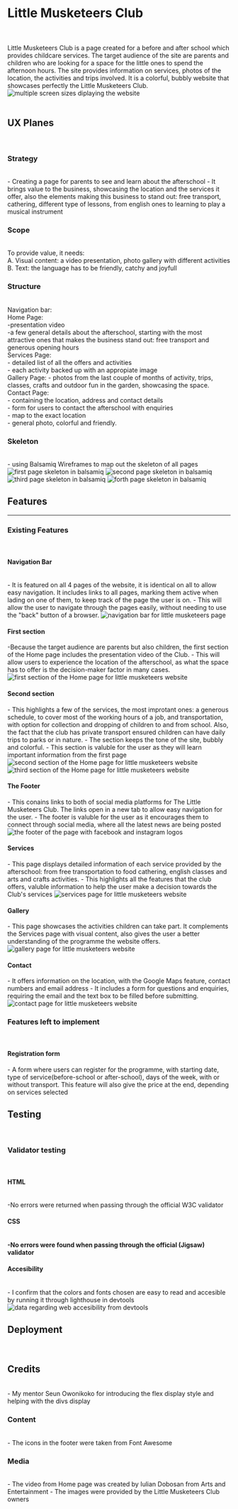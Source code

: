 <h1>Little Musketeers Club</h1>
<br>
<br>
Little Musketeers Club is a page created for a before and after school which provides childcare services. The target audience of the site are parents and children who are looking for a space for the little ones to spend the afternoon hours. The site provides information on services, photos of the location, the activities and trips involved. It is a colorful, bubbly website that showcases perfectly the Little Musketeers Club.
<br>
<img src="assets/images/responsive.jpg" alt="multiple screen sizes diplaying the website">
<br>
<br>
<h2>UX Planes</h2>
<br>
<h3>Strategy</h3>
<br>
- Creating a page for parents to see and learn about the afterschool
- It brings value to the business, showcasing the location and the services it offer, also the elements making this business to stand out: free transport, cathering, different type of lessons, from english ones to learning to play a musical instrument
<br>
<h3>Scope</h3>
<br>
To provide value, it needs:
<br>
A. Visual content: a video presentation, photo gallery with different activities
<br>
B. Text: the language has to be friendly, catchy and joyfull
<br>
<h3>Structure</h3>
<br>
Navigation bar:
<br>
Home Page:
<br>
-presentation video
<br>
-a few general details about the afterschool, starting with the most attractive ones that makes the business stand out: free transport and generous opening hours
<br>
Services Page:
<br>
- detailed list of all the offers and activities
<br>
- each activity backed up with an appropiate image
<br>
Gallery Page:
- photos from the last couple of months of activity, trips, classes, crafts and outdoor fun in the garden, showcasing the space.
<br>
Contact Page:
<br>
- containing the location, address and contact details
<br>
- form for users to contact the afterschool with enquiries
<br>
- map to the exact location
<br>
- general photo, colorful and friendly.
<br>
<h3>Skeleton</h3>
<br>
- using Balsamiq Wireframes to map out the skeleton of all pages
<br>
<img src="assets/images/NewWireframe1.png" alt="first page skeleton in balsamiq">
<img src="assets/images/NewWireframe2.png" alt="second page skeleton in balsamiq">
<img src="assets/images/NewWireframe3.png" alt="third page skeleton in balsamiq">
<img src="assets/images/NewWireframe4.png" alt="forth page skeleton in balsamiq">
<br>
<h2>Features</h2>
<hr>
<h3>Existing Features</h3>
<br>
<h4>Navigation Bar</h4>
<br>
- It is featured on all 4 pages of the website, it is identical on all to allow easy navigation. It includes links to all pages, marking them active when lading on one of them, to keep track of the page the user is on.
- This will allow the user to navigate through the pages easily, without needing to use the "back" button of a browser.
<img src="assets/images/nav-bar.jpg" alt="navigation bar for little musketeers page">
<br>
<h4>First section</h4>
-Because the target audience are parents but also children, the first section of the Home page includes the presentation video of the Club.
- This will allow users to experience the location of the afterschool, as what the space has to offer is the decision-maker factor in many cases.
<img src="assets/images/first-section.jpg" alt="first section of the Home page for little musketeers website">
<br>
<h4>Second section</h4>
- This highlights a few of the services, the most improtant ones: a generous schedule, to cover most of the working hours of a job, and transportation, with option for collection and dropping of children to and from school. Also, the fact that the club has private transport ensured children can have daily trips to parks or in nature.
- The section keeps the tone of the site, bubbly and colorful.
- This section is valuble for the user as they will learn important information from the first page
<img src="assets/images/second-section.jpg" alt="second section of the Home page for little musketeers website">
<img src="assets/images/third-section.jpg" alt="third section of the Home page for little musketeers website">
<br>
<h4>The Footer</h4>
- This conains links to both of social media platforms for The Little Musketeers Club. The links open in a new tab to allow easy navigation for the user.
- The footer is valuble for the user as it encourages them to connect through social media, where all the latest news are being posted
<img src="assets/images/footer.jpg" alt="the footer of the page with facebook and instagram logos">
<br>
<h4>Services</h4>
- This page displays detailed information of each service provided by the afterschool: from free transportation to food cathering, english classes and arts and crafts activities.
- This highlights all the features that the club offers, valuble information to help the user make a decision towards the Club's services
<img src="assets/images/services.jpg" alt="services page for little musketeers website">
<br>
<h4>Gallery</h4>
- This page showcases the activities children can take part. It complements the Services page with visual content, also gives the user a better understanding of the programme the website offers.
<img src="assets/images/contactgallery.jpg" alt="gallery page for little musketeers website">
<h4>Contact</h4>
- It offers information on the location, with the Google Maps feature, contact numbers and email address
- It includes a form for questions and enquiries, requiring the email and the text box to be filled before submitting.
<img src="assets/images/contact.jpg" alt="contact page for little musketeers website">
<br>
<h3>Features left to implement</h3>
<br>
<h4>Registration form</h4>
- A form where users can register for the programme, with starting date, type of service(before-school or after-school), days of the week, with or without transport. This feature will also give the price at the end, depending on services selected
<h2>Testing</h2>
<br>
<h3>Validator testing</h3>
<br>
<h4>HTML</h4>
<br>
-No errors were returned when passing through the official W3C validator
<br>
<h4>CSS<h4>
<br>
-No errors were found when passing through the official (Jigsaw) validator
<br>
<h4>Accesibility</h4>
<br>
- I confirm that the colors and fonts chosen are easy to read and accesible by running it through lighthouse in devtools
<img src="assets/images/web-accesibility.jpeg" alt="data regarding web accesibility from devtools">
<h2>Deployment</h2>
<br>
<h2>Credits</h2>
<br>
- My mentor Seun Owonikoko for introducing the flex display style and helping with the divs display
<h3>Content</h3>
<br>
- The icons in the footer were taken from Font Awesome
<br>
<h3>Media</h3>
<br>
- The video from Home page was created by Iulian Dobosan from Arts and Entertainment
- The images were provided by the Little Musketeers Club owners


